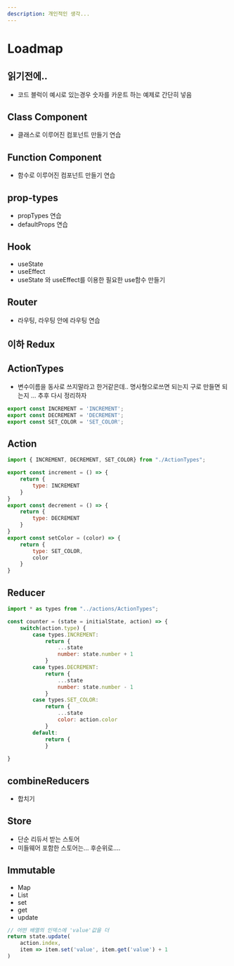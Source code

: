 ```yaml
---
description: 개인적인 생각...
---
```


# Loadmap

## 읽기전에..

*  코드 블럭이 예시로 있는경우 숫자를 카운트 하는 예제로 간단히 넣음

## Class Component

*  클래스로 이루어진 컴포넌트 만들기 연습

## Function Component

*  함수로 이루어진 컴포넌트 만들기 연습

## prop-types

* propTypes 연습
* defaultProps 연습

## Hook

* useState
* useEffect
* useState 와 useEffect를 이용한 필요한 use함수 만들기

## Router

*  라우팅, 라우팅 안에 라우팅 연습



## 이하 Redux

## ActionTypes

* 변수이름을 동사로 쓰지말라고 한거같은데.. 명사형으로쓰면 되는지 구로 만들면 되는지 ... 추후 다시 정리하자

```javascript
export const INCREMENT = 'INCREMENT';
export const DECREMENT = 'DECREMENT';
export const SET_COLOR = 'SET_COLOR';
```

## Action

```javascript
import { INCREMENT, DECREMENT, SET_COLOR} from "./ActionTypes";

export const increment = () => {
    return {
        type: INCREMENT
    }
}
export const decrement = () => {
    return {
        type: DECREMENT
    }
}
export const setColor = (color) => {
    return {
        type: SET_COLOR,
        color
    }
}

```

## Reducer

```javascript
import * as types from "../actions/ActionTypes";

const counter = (state = initialState, action) => {
    switch(action.type) {
        case types.INCREMENT:
            return {
                ...state
                number: state.number + 1
            }
        case types.DECREMENT:
            return {
                ...state
                number: state.number - 1
            }
        case types.SET_COLOR:
            return {
                ...state
                color: action.color
            }
        default:
            return {
            }
    
}
```

## combineReducers

* 합치기

## Store

*  단순 리듀서 받는 스토어
*  미들웨어 포함한 스토어는... 후순위로....

## Immutable

* Map 
* List
* set
* get
* update  

```javascript
// 어떤 배열의 인덱스에 'value'값을 더
return state.update(
    action.index,
    item => item.set('value', item.get('value') + 1
)
```










